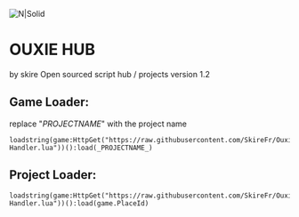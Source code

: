 ![N|Solid](https://media.discordapp.net/attachments/1218910662923911332/1232944717113851954/Banner.png?ex=662defbf&is=662c9e3f&hm=8d92313889c1b986d227fd08e91aaf25bee662353abc70a862f788eaf550c5ee&=&format=webp&quality=lossless&width=1024&height=357)
# OUXIE HUB
by skire
Open sourced script hub / projects
version 1.2

## Game Loader:
replace "_PROJECTNAME_" with the project name
```luau
loadstring(game:HttpGet("https://raw.githubusercontent.com/SkireFr/Ouxie/main/Loader-Handler.lua"))():load(_PROJECTNAME_)
```
## Project Loader:
```luau
loadstring(game:HttpGet("https://raw.githubusercontent.com/SkireFr/Ouxie/main/Loader-Handler.lua"))():load(game.PlaceId)
```
